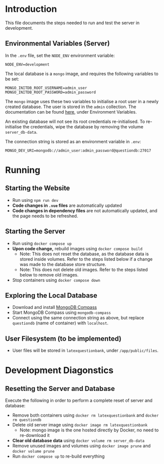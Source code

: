 # Introduction

This file documents the steps needed to run and test the server in development.

## Environmental Variables (Server)
In the `.env` file, set the `NODE_ENV` environment variable:
```
NODE_ENV=development
```

The local database is a `mongo` image, and requires the following variables to be set:
```
MONGO_INITDB_ROOT_USERNAME=admin_user
MONGO_INITDB_ROOT_PASSWORD=admin_password
```
The `mongo` image uses these two variables to initialise a root user in a newly created database. The user is stored in the `admin` collection. The documentation can be found [here](https://hub.docker.com/_/mongo), under Environment Variables.

An existing database will not see its root credentials re-initialised. To re-initialise the credentials, wipe the database by removing the volume `server_db-data`.

The connection string is stored as an environment variable in `.env`:
```
MONGO_DEV_URI=mongodb://admin_user:admin_password@questiondb:27017
```

# Running 

## Starting the Website
- Run using `npm run dev`
- **Code changes in `.vue` files** are automatically updated
- **Code changes in dependency files** are not automatically updated, and the page needs to be refreshed.

## Starting the Server
- Run using `docker compose up`
- **Upon code change,** rebuild images using `docker compose build`
  - Note: This does not reset the database, as the database data is stored inside volumes. Refer to the steps listed below if a change was made to the database store structure.
  - Note: This does not delete old images. Refer to the steps listed below to remove old images.
- Stop containers using `docker compose down`

## Exploring the Local Database
- Download and install [MongoDB Compass](https://www.mongodb.com/products/compass)
- Start MongoDB Compass using `mongodb-compass`
- Connect using the same connection string as above, but replace `questiondb` (name of container) with `localhost`.

## User Filesystem (to be implemented)
- User files will be stored in `latexquestionbank`, under `/app/public/files`. 

# Development Diagonstics

## Resetting the Server and Database
Execute the following in order to perform a complete reset of server and database:
- Remove both containers using `docker rm latexquestionbank` and `docker rm questiondb`
- Delete old server image using `docker image rm latexquestionbank`
  - Note: mongo image is the one hosted directly by Docker, no need to re-download it
- **Clear old database data** using `docker volume rm server_db-data`
- Remove unused images and volumes using `docker image prune` and `docker volume prune`
- Run `docker compose up` to re-build everything